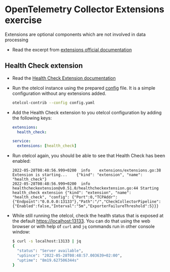 # OpenTelemetry Collector Extensions exercise

Extensions are optional components which are not involved in data processing

* Read the excerpt from [extensions official documentation](https://opentelemetry.io/docs/collector/configuration/#extensions)

## Health Check extension

* Read the [Health Check Extension documentation](https://github.com/open-telemetry/opentelemetry-collector-contrib/blob/v0.51.0/extension/healthcheckextension/README.md)

* Run the otelcol instance using the prepared [config](config.yaml) file. It is a simple configuration without any extensions added.

  ```bash
  otelcol-contrib --config config.yaml
  ```

* Add the Health Check extension to you otelcol configuration by adding the following keys:

  ```yaml
  extensions:
    health_check:

  service:
    extensions: [health_check]
  ```

* Run otelcol again, you should be able to see that Health Check has been enabled:

  ```text
  2022-05-28T08:48:56.999+0200	info	extensions/extensions.go:38	Extension is starting...	{"kind": "extension", "name": "health_check"}
  2022-05-28T08:48:56.999+0200	info	healthcheckextension@v0.51.0/healthcheckextension.go:44	Starting health_check extension	{"kind": "extension", "name": "health_check", "config": {"Port":0,"TCPAddr":{"Endpoint":"0.0.0.0:13133"},"Path":"/","CheckCollectorPipeline":{"Enabled":false,"Interval":"5m","ExporterFailureThreshold":5}}}
  ```

* While still running the otelcol, check the health status that is exposed at the default [https://localhost:13133](https://localhost:13133). You can do that using the web browser or with help of `curl` and `jq` commands run in other console window:

  ```bash
  $ curl -s localhost:13133 | jq
  {
    "status": "Server available",
    "upSince": "2022-05-28T08:48:57.003639+02:00",
    "uptime": "8m19.627506344s"
  }
  ```

